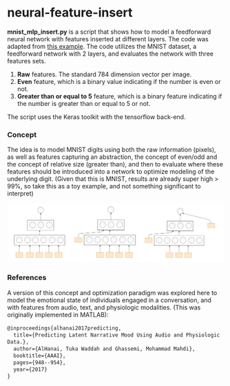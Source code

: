 # neural-feature-insert
**mnist_mlp_insert.py** is a script that shows how to model a feedforward neural network with features inserted at different layers. The code was adapted from [this example](https://github.com/keras-team/keras/blob/master/examples/mnist_mlp.py). The code utilizes the MNIST dataset, a feedforward network with 2 layers, and evaluates the network with three features sets. 

1. **Raw** features. The standard 784 dimension vector per image.
2. **Even** feature, which is a binary value indicating if the number is even or not.
3. **Greater than or equal to 5** feature, which is a binary feature indicating if the number is greater than or equal to 5 or not.

The script uses the Keras toolkit with the tensorflow back-end.

### Concept
The idea is to model MNIST digits using both the raw information (pixels), as well as features capturing an abstraction, the concept of even/odd and the concept of relative size (greater than), and then to evaluate where these features should be introduced into a network to optimize modeling of the underlying digit. (Given that this is MNIST, results are already super high > 99%, so take this as a toy example, and not something significant to interpret)

<p align="center">
  <img src="https://github.com/talhanai/neural-feature-insert/blob/master/insert2.png" width="550"/>
</p>

### References

A version of this concept and optimization paradigm was explored here to model the emotional state of individuals engaged in a conversation, and with features from audio, text, and physiologic modalities. (This was originally implemented in MATLAB):

```
@inproceedings{alhanai2017predicting,
  title={Predicting Latent Narrative Mood Using Audio and Physiologic Data.},
  author={AlHanai, Tuka Waddah and Ghassemi, Mohammad Mahdi},
  booktitle={AAAI},
  pages={948--954},
  year={2017}
}

```
